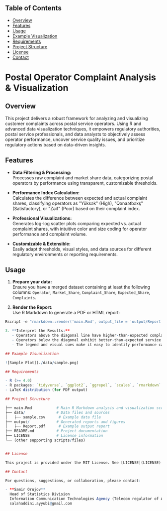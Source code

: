 ## Table of Contents
- [Overview](#overview)
- [Features](#features)
- [Usage](#usage)
- [Example Visualization](#example-visualization)
- [Requirements](#requirements)
- [Project Structure](#project-structure)
- [License](#license)
- [Contact](#contact)

# Postal Operator Complaint Analysis & Visualization

## Overview

This project delivers a robust framework for analyzing and visualizing customer complaints across postal service operators. Using R and advanced data visualization techniques, it empowers regulatory authorities, postal service professionals, and data analysts to objectively assess operator performance, uncover service quality issues, and prioritize regulatory actions based on data-driven insights.

## Features

- **Data Filtering & Processing:**  
  Processes raw complaint and market share data, categorizing postal operators by performance using transparent, customizable thresholds.

- **Performance Index Calculation:**  
  Calculates the difference between expected and actual complaint shares, classifying operators as "Yüksək" (High), "Qənaətbəxş" (Satisfactory), or "Zəif" (Poor) based on their complaint index.

- **Professional Visualizations:**  
  Generates log-log scatter plots comparing expected vs. actual complaint shares, with intuitive color and size coding for operator performance and complaint volume.

- **Customizable & Extensible:**  
  Easily adapt thresholds, visual styles, and data sources for different regulatory environments or reporting requirements.

## Usage

1. **Prepare your data:**  
   Ensure you have a merged dataset containing at least the following columns: `Operator`, `Market_Share`, `Complaint_Share`, `Expected_Share`, `Complaints`.

2. **Render the Report:**  
   Use R Markdown to generate a PDF or HTML report:
```r
Rscript -e "rmarkdown::render('main.Rmd', output_file = 'output/Report.pdf')"

3. **Interpret the Results:**  
   - Operators above the diagonal line have higher-than-expected complaint shares and may require regulatory attention.
   - Operators below the diagonal exhibit better-than-expected service quality.
   - The legend and visual cues make it easy to identify performance categories at a glance.

## Example Visualization

![Sample Plot](./data/sample.png)

## Requirements

- R (>= 4.0)
- R packages: `tidyverse`, `ggplot2`, `ggrepel`, `scales`, `rmarkdown`
- LaTeX distribution (for PDF output)

## Project Structure

├── main.Rmd           # Main R Markdown analysis and visualization script
├── data/              # Data files and sources
│   ├── sample.csv      # Example data file
├── output/            # Generated reports and figures
│   ├── Report.pdf      # Example output report
├── README.md          # Project documentation
├── LICENSE            # License information
└── (other supporting scripts/files)


## License

This project is provided under the MIT License. See [LICENSE](LICENSE) for details.

## Contact

For questions, suggestions, or collaboration, please contact:

- **Samir Orujov**  
  Head of Statistics Division  
  Information Communication Technologies Agency (Telecom regulator of Azerbaijan)  
  salahaddini.ayyubi@gmail.com
